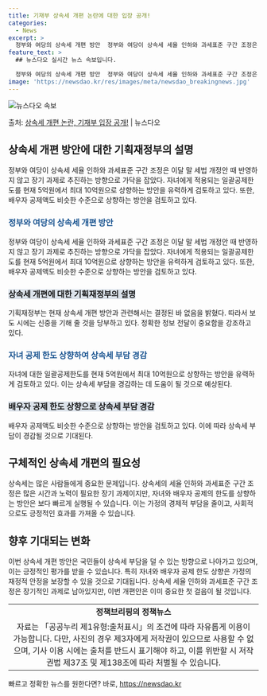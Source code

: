 ```yaml
---
title: 기재부 상속세 개편 논란에 대한 입장 공개!
categories:
  - News
excerpt: >
  정부와 여당의 상속세 개편 방안  정부와 여당이 상속세 세율 인하와 과세표준 구간 조정은 이달 말 세법 개정…
feature_text: >
  ## 뉴스다오 실시간 뉴스 속보입니다.

  정부와 여당의 상속세 개편 방안  정부와 여당이 상속세 세율 인하와 과세표준 구간 조정은 이달 말 세법 개정…
image: 'https://newsdao.kr/res/images/meta/newsdao_breakingnews.jpg'
---
```


![뉴스다오 속보](https://newsdao.kr/res/images/meta/newsdao_breakingnews.jpg)

<p>출처: <a href="https://newsdao.kr/4629" rel="dofollow">상속세 개편 논란, 기재부 입장 공개!</a> | 뉴스다오</p>

<h2 data-ke-size="size26">상속세 개편 방안에 대한 기획재정부의 설명</h2>
<p data-ke-size="size16">정부와 여당이 상속세 세율 인하와 과세표준 구간 조정은 이달 말 세법 개정안 때 반영하지 않고 장기 과제로 추진하는 방향으로 가닥을 잡았다. 자녀에게 적용되는 일괄공제한도를 현재 5억원에서 최대 10억원으로 상향하는 방안을 유력하게 검토하고 있다. 또한, 배우자 공제액도 비슷한 수준으로 상향하는 방안을 검토하고 있다.</p>

<h3><b><span style="color: #1a5490;">정부와 여당의 상속세 개편 방안</span></b></h3>
<p data-ke-size="size16">정부와 여당이 상속세 세율 인하와 과세표준 구간 조정은 이달 말 세법 개정안 때 반영하지 않고 장기 과제로 추진하는 방향으로 가닥을 잡았다. 자녀에게 적용되는 일괄공제한도를 현재 5억원에서 최대 10억원으로 상향하는 방안을 유력하게 검토하고 있다. 또한, 배우자 공제액도 비슷한 수준으로 상향하는 방안을 검토하고 있다.</p>

<h3><b><span style="background-color: #21538527;">상속세 개편에 대한 기획재정부의 설명</span></b></h3>
<p data-ke-size="size16">기획재정부는 현재 상속세 개편 방안과 관련해서는 결정된 바 없음을 밝혔다. 따라서 보도 시에는 신중을 기해 줄 것을 당부하고 있다. 정확한 정보 전달이 중요함을 강조하고 있다.</p>

<h3><b><span style="color: #1a5490;">자녀 공제 한도 상향하여 상속세 부담 경감</span></b></h3>
<p data-ke-size="size16">자녀에 대한 일괄공제한도를 현재 5억원에서 최대 10억원으로 상향하는 방안을 유력하게 검토하고 있다. 이는 상속세 부담을 경감하는 데 도움이 될 것으로 예상된다.</p>

<h3><b><span style="background-color: #21538527;">배우자 공제 한도 상향으로 상속세 부담 경감</span></b></h3>
<p data-ke-size="size16">배우자 공제액도 비슷한 수준으로 상향하는 방안을 검토하고 있다. 이에 따라 상속세 부담이 경감될 것으로 기대된다.</p>

<h2 data-ke-size="size26">구체적인 상속세 개편의 필요성</h2>
<p data-ke-size="size16">상속세는 많은 사람들에게 중요한 문제입니다. 상속세의 세율 인하와 과세표준 구간 조정은 많은 시간과 노력이 필요한 장기 과제이지만, 자녀와 배우자 공제의 한도를 상향하는 방안은 보다 빠르게 실행될 수 있습니다. 이는 가정의 경제적 부담을 줄이고, 사회적으로도 긍정적인 효과를 가져올 수 있습니다.</p>

<h2 data-ke-size="size26">향후 기대되는 변화</h2>
<p data-ke-size="size16">이번 상속세 개편 방안은 국민들이 상속세 부담을 덜 수 있는 방향으로 나아가고 있으며, 이는 긍정적인 평가를 받을 수 있습니다. 특히 자녀와 배우자 공제 한도 상향은 가정의 재정적 안정을 보장할 수 있을 것으로 기대됩니다. 상속세 세율 인하와 과세표준 구간 조정은 장기적인 과제로 남아있지만, 이번 개편안은 이미 중요한 첫 걸음이 될 것입니다.</p>

<table>
  <tr>
    <td style="text-align: center; height: 17px;"><b>정책브리핑의 정책뉴스</b></td>
  </tr>
  <tr>
    <td style="text-align: center; height: 17px;">자료는 「공공누리 제1유형:출처표시」의 조건에 따라 자유롭게 이용이 가능합니다. 다만, 사진의 경우 제3자에게 저작권이 있으므로 사용할 수 없으며, 기사 이용 시에는 출처를 반드시 표기해야 하고, 이를 위반할 시 저작권법 제37조 및 제138조에 따라 처벌될 수 있습니다.</td>
  </tr>
</table> 

빠르고 정확한 뉴스를 원한다면? 바로, <a href="https://newsdao.kr" rel="dofollow">https://newsdao.kr</a>


    

